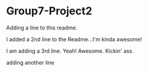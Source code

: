 # Group7-Project2

Adding a line to this readme.

I added a 2nd line to the Readme...I'm kinda awesome!

I am adding a 3rd line. Yeah! Awesome. Kickin' ass.

adding another line
